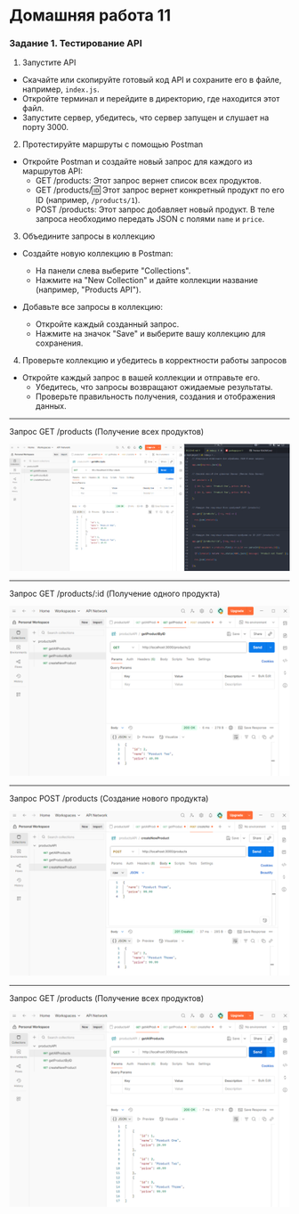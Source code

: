 # Домашняя работа 11


### Задание 1. Тестирование API

1. Запустите API
- Скачайте или скопируйте готовый код API и сохраните его в файле, например, `index.js`.
- Откройте терминал и перейдите в директорию, где находится этот файл.
- Запустите сервер, убедитесь, что сервер запущен и слушает на порту 3000.

2. Протестируйте маршруты с помощью Postman
- Откройте Postman и создайте новый запрос для каждого из маршрутов API:
    - GET /products: Этот запрос вернет список всех продуктов.
    - GET /products/:id: Этот запрос вернет конкретный продукт по его ID (например, `/products/1`).
    - POST /products: Этот запрос добавляет новый продукт. В теле запроса необходимо передать JSON с полями `name` и `price`.

3. Объедините запросы в коллекцию
- Создайте новую коллекцию в Postman:
    - На панели слева выберите "Collections".
    - Нажмите на "New Collection" и дайте коллекции название (например, "Products API").

- Добавьте все запросы в коллекцию:
    - Откройте каждый созданный запрос.
    - Нажмите на значок "Save" и выберите вашу коллекцию для сохранения.

4. Проверьте коллекцию и убедитесь в корректности работы запросов
- Откройте каждый запрос в вашей коллекции и отправьте его.
    - Убедитесь, что запросы возвращают ожидаемые результаты.
    - Проверьте правильность получения, создания и отображения данных.


---
Запрос GET /products (Получение всех продуктов)

![скриншот](./images/img01.png)

---
Запрос GET /products/:id (Получение одного продукта)

![скриншот](./images/img02.png)

---
Запрос POST /products (Создание нового продукта)

![скриншот](./images/img03.png)

---
Запрос GET /products (Получение всех продуктов)

![скриншот](./images/img04.png)

